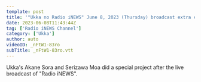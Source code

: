 ```yaml
---
template: post
title: '"Ukka no Radio iNEWS" June 8, 2023 (Thursday) broadcast extra edition'
date: 2023-06-08T11:43:44Z
tag: ['Radio iNEWS Channel']
category: ['Ukka']
author: auto 
videoID: _nFtW1-83ro
subTitle: _nFtW1-83ro.vtt
---
```

Ukka's Akane Sora and Serizawa Moa did a special project after the live broadcast of "Radio iNEWS".